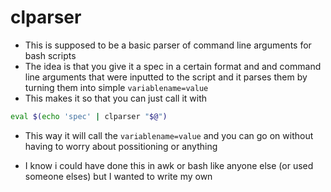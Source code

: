 # clparser
* This is supposed to be a basic parser of command line arguments for bash scripts
* The idea is that you give it a spec in a certain format and and command line arguments that were inputted to the script and it parses them 
    by turning them into simple ```variablename=value```
* This makes it so that you can just call it with 
```bash
eval $(echo 'spec' | clparser "$@")
```
* This way it will call the ```variablename=value``` and you can go on without having to worry about possitioning or anything

* I know i could have done this in awk or bash like anyone else
    (or used someone elses)
    but I wanted to write my own
